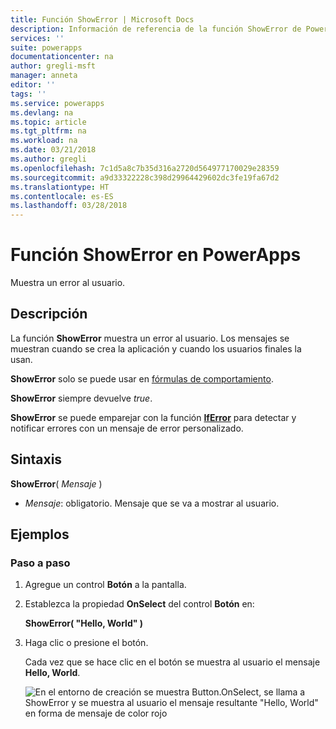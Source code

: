 ```yaml
---
title: Función ShowError | Microsoft Docs
description: Información de referencia de la función ShowError de PowerApps, con sintaxis y ejemplos
services: ''
suite: powerapps
documentationcenter: na
author: gregli-msft
manager: anneta
editor: ''
tags: ''
ms.service: powerapps
ms.devlang: na
ms.topic: article
ms.tgt_pltfrm: na
ms.workload: na
ms.date: 03/21/2018
ms.author: gregli
ms.openlocfilehash: 7c1d5a8c7b35d316a2720d564977170029e28359
ms.sourcegitcommit: a9d33322228c398d29964429602dc3fe19fa67d2
ms.translationtype: HT
ms.contentlocale: es-ES
ms.lasthandoff: 03/28/2018
---
```

# <a name="showerror-function-in-powerapps"></a>Función ShowError en PowerApps
Muestra un error al usuario.

## <a name="description"></a>Descripción
La función **ShowError** muestra un error al usuario.  Los mensajes se muestran cuando se crea la aplicación y cuando los usuarios finales la usan.

**ShowError** solo se puede usar en [fórmulas de comportamiento](../working-with-formulas-in-depth.md).

**ShowError** siempre devuelve *true*.

**ShowError** se puede emparejar con la función [**IfError**](function-iferror.md) para detectar y notificar errores con un mensaje de error personalizado.

## <a name="syntax"></a>Sintaxis
**ShowError**( *Mensaje* )

* *Mensaje*: obligatorio.  Mensaje que se va a mostrar al usuario. 

## <a name="examples"></a>Ejemplos

### <a name="step-by-step"></a>Paso a paso

1. Agregue un control **Botón** a la pantalla.

2. Establezca la propiedad **OnSelect** del control **Botón** en:

    **ShowError( "Hello, World" )**

3. Haga clic o presione el botón.  

    Cada vez que se hace clic en el botón se muestra al usuario el mensaje **Hello, World**.

    ![En el entorno de creación se muestra Button.OnSelect, se llama a ShowError y se muestra al usuario el mensaje resultante "Hello, World" en forma de mensaje de color rojo](media/function-showerror/hello-world.png)

